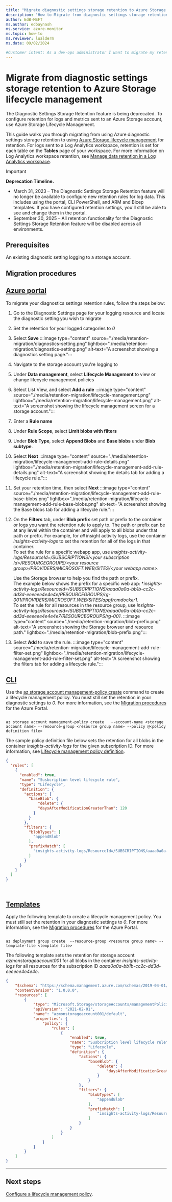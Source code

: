 ```yaml
---
title: "Migrate diagnostic settings storage retention to Azure Storage lifecycle management"
description: "How to Migrate from diagnostic settings storage retention to Azure Storage lifecycle management"
author: EdB-MSFT
ms.author: edbaynash
ms.service: azure-monitor
ms.topic: how-to
ms.reviewer: lualderm
ms.date: 09/02/2024

#Customer intent: As a dev-ops administrator I want to migrate my retention setting from diagnostic setting retention storage to Azure Storage lifecycle management so that it continues to work after the feature has been deprecated.
---
```


# Migrate from diagnostic settings storage retention to Azure Storage lifecycle management

The Diagnostic Settings Storage Retention feature is being deprecated. To configure retention for logs and metrics sent to an Azure Storage account, use Azure Storage Lifecycle Management.  

This guide walks you through migrating from using Azure diagnostic settings storage retention to using [Azure Storage lifecycle management](../../storage/blobs/lifecycle-management-policy-configure.md?tabs=azure-portal) for retention.
For logs sent to a Log Analytics workspace, retention is set for each table on the **Tables** page of your workspace. For more information on Log Analytics workspace retention, see [Manage data retention in a Log Analytics workspace](../logs/data-retention-configure.md).

> [!IMPORTANT]
> **Deprecation Timeline.**
> - March 31, 2023 –  The Diagnostic Settings Storage Retention feature will no longer be available to configure new retention rules for log data. This includes using the portal, CLI PowerShell, and ARM and Bicep templates.  If you have configured retention settings, you'll still be able to see and change them in the portal. 
> - September 30, 2025 –  All retention functionality for the Diagnostic Settings Storage Retention feature will be disabled across all environments.

## Prerequisites

An existing diagnostic setting logging to a storage account.

## Migration procedures

## [Azure portal](#tab/portal)

To migrate your diagnostics settings retention rules, follow the steps below:

1. Go to the Diagnostic Settings page for your logging resource and locate the diagnostic setting you wish to migrate
1. Set the retention for your logged categories to *0*
1. Select **Save**
 :::image type="content" source="./media/retention-migration/diagnostics-setting.png"  lightbox="./media/retention-migration/diagnostics-setting.png" alt-text="A screenshot showing a diagnostics setting page.":::

1. Navigate to the storage account you're logging to
1. Under **Data management**, select **Lifecycle Management** to view or change lifecycle management policies
1. Select List View, and select **Add a rule**
:::image type="content" source="./media/retention-migration/lifecycle-management.png" lightbox="./media/retention-migration/lifecycle-management.png" alt-text="A screenshot showing the lifecycle management screen for a storage account.":::
1. Enter a **Rule name**
1. Under **Rule Scope**, select **Limit blobs with filters**
1. Under **Blob Type**, select  **Append Blobs** and **Base blobs** under **Blob subtype**.
1. Select **Next**
:::image type="content" source="./media/retention-migration/lifecycle-management-add-rule-details.png" lightbox="./media/retention-migration/lifecycle-management-add-rule-details.png" alt-text="A screenshot showing the details tab for adding a lifecycle rule.":::

1. Set your retention time, then select **Next**
:::image type="content" source="./media/retention-migration/lifecycle-management-add-rule-base-blobs.png" lightbox="./media/retention-migration/lifecycle-management-add-rule-base-blobs.png" alt-text="A screenshot showing the Base blobs tab for adding a lifecycle rule.":::

1. On the **Filters** tab, under **Blob prefix** set path or prefix to the container or logs you want the retention rule to apply to.   The path or prefix can be at any level within the container and will apply to all blobs under that path or prefix.
For example, for *all* insight activity logs, use the container *insights-activity-logs* to set the retention for all of the logs in that container.  
To set the rule for a specific webapp app, use *insights-activity-logs/ResourceId=/SUBSCRIPTIONS/\<your subscription Id\>/RESOURCEGROUPS/\<your resource group\>/PROVIDERS/MICROSOFT.WEB/SITES/\<your webapp name\>*. 

    Use the Storage browser to help you find the path or prefix.   
    The example below shows the prefix for a specific web app: **insights-activity-logs/ResourceId=/SUBSCRIPTIONS/aaaa0a0a-bb1b-cc2c-dd3d-eeeeee4e4e4e/RESOURCEGROUPS/rg-001/PROVIDERS/MICROSOFT.WEB/SITES/appfromdocker1*.  
    To set the rule for all resources in the resource group, use *insights-activity-logs/ResourceId=/SUBSCRIPTIONS/aaaa0a0a-bb1b-cc2c-dd3d-eeeeee4e4e4e7/RESOURCEGROUPS/rg-001*.
    :::image type="content" source="./media/retention-migration/blob-prefix.png" alt-text="A screenshot showing the Storage browser and resource path." lightbox="./media/retention-migration/blob-prefix.png":::

1. Select **Add** to save the rule.
:::image type="content" source="./media/retention-migration/lifecycle-management-add-rule-filter-set.png" lightbox="./media/retention-migration/lifecycle-management-add-rule-filter-set.png" alt-text="A screenshot showing the filters tab for adding a lifecycle rule.":::


## [CLI](#tab/cli)

Use the [az storage account management-policy create](/cli/azure/storage/account/management-policy#az-storage-account-management-policy-create) command to create a lifecycle management policy. You must still set the retention in your diagnostic settings to *0*. For more information, see the [Migration procedures](#migration-procedures) for the Azure Portal.



```azurecli

az storage account management-policy create   --account-name <storage account name> --resource-group <resource group name> --policy @<policy definition file>
```

The sample policy definition file below sets the retention for all blobs in the container *insights-activity-logs* for the given subscription ID. For more information, see [Lifecycle management policy definition](../../storage/blobs/lifecycle-management-overview.md#lifecycle-management-policy-definition).

```json
{
  "rules": [
    {
      "enabled": true,
      "name": "Susbcription level lifecycle rule",
      "type": "Lifecycle",
      "definition": {
        "actions": {
          "baseBlob": {
              "delete": {
              "daysAfterModificationGreaterThan": 120
            }
          }
        },
        "filters": {
          "blobTypes": [
            "appendBlob"
          ],
          "prefixMatch": [
            "insights-activity-logs/ResourceId=/SUBSCRIPTIONS/aaaa0a0a-bb1b-cc2c-dd3d-eeeeee4e4e4e"
          ]
        }
      }
    }
  ]
}




```

## [Templates](#tab/templates)

Apply the following template to create a lifecycle management policy. You must still set the retention in your diagnostic settings to *0*. For more information, see the [Migration procedures](#migration-procedures) for the Azure Portal.

```azurecli

az deployment group create  --resource-group <resource group name> --template-file <template file>

```

The following template sets the retention for storage account *azmonstorageaccount001* for all blobs in the container *insights-activity-logs* for all resources for the subscription ID *aaaa0a0a-bb1b-cc2c-dd3d-eeeeee4e4e4e*.

```json
{
    "$schema": "https://schema.management.azure.com/schemas/2019-04-01/deploymentTemplate.json#",
    "contentVersion": "1.0.0.0",
    "resources": [
        {
            "type": "Microsoft.Storage/storageAccounts/managementPolicies",
            "apiVersion": "2021-02-01",
            "name": "azmonstorageaccount001/default",
            "properties": {
                "policy": {
                    "rules": [
                        {
                            "enabled": true,
                            "name": "Susbcription level lifecycle rule",
                            "type": "Lifecycle",
                            "definition": {
                                "actions": {
                                    "baseBlob": {
                                        "delete": {
                                            "daysAfterModificationGreaterThan": 120
                                        }
                                    }
                                },
                                "filters": {
                                    "blobTypes": [
                                        "appendBlob"
                                    ],
                                    "prefixMatch": [
                                        "insights-activity-logs/ResourceId=/SUBSCRIPTIONS/aaaa0a0a-bb1b-cc2c-dd3d-eeeeee4e4e4e"
                                    ]
                                }
                            }
                        }
                    ]
                }
            }
        }
    ]
}
```

---

## Next steps

[Configure a lifecycle management policy](../../storage/blobs/lifecycle-management-policy-configure.md?tabs=azure-portal).
